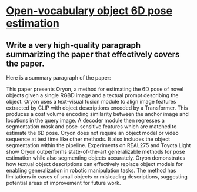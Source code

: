 # [Open-vocabulary object 6D pose estimation](https://arxiv.org/abs/2312.00690)

## Write a very high-quality paragraph summarizing the paper that effectively covers the paper.

 Here is a summary paragraph of the paper:

This paper presents Oryon, a method for estimating the 6D pose of novel objects given a single RGBD image and a textual prompt describing the object. Oryon uses a text-visual fusion module to align image features extracted by CLIP with object descriptions encoded by a Transformer. This produces a cost volume encoding similarity between the anchor image and locations in the query image. A decoder module then regresses a segmentation mask and pose-sensitive features which are matched to estimate the 6D pose. Oryon does not require an object model or video sequence at test time like other methods. It also includes the object segmentation within the pipeline. Experiments on REAL275 and Toyota Light show Oryon outperforms state-of-the-art generalizable methods for pose estimation while also segmenting objects accurately. Oryon demonstrates how textual object descriptions can effectively replace object models for enabling generalization in robotic manipulation tasks. The method has limitations in cases of small objects or misleading descriptions, suggesting potential areas of improvement for future work.
